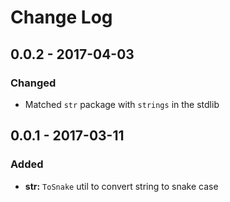 # Change Log


## 0.0.2 - 2017-04-03

### Changed

- Matched `str` package with `strings` in the stdlib


## 0.0.1 - 2017-03-11

### Added

- **str:** `ToSnake` util to convert string to snake case
